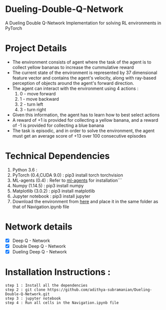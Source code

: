 # Dueling-Double-Q-Network
A Dueling Double Q-Network Implementation for solving RL environments in PyTorch

# Project Details

<ul>
  <li> The environment consists of agent where the task of the agent is to collect yellow bananas to increase the cummulative reward</li>
  <li> The current state of the environment is represented by 37 dimensional feature vector and contains the agent's velocity, along with ray-based perception of objects around the agent's forward direction.</li>
  <li> The agent can interact with the environment using 4 actions :<br>
  <ol>
    <li>0 - move forward</li>
    <li>1 - move backward</li>
    <li>2 - turn left</li>
    <li>3 - turn right</li>
  </ol></li>
  <li> Given this information, the agent has to learn how to best select actions</li>
  <li> A reward of +1 is provided for collecting a yellow banana, and a reward of -1 is provided for collecting a blue banana </li>
  <li> The task is episodic, and in order to solve the environment, the agent must get an average score of +13 over 100 consecutive episodes</li>
</ul>

# Technical Dependencies

<ol>
  <li> Python 3.6 :
  <li> PyTorch (0.4,CUDA 9.0) : pip3 install torch torchvision</li>
  <li> ML-agents (0.4) : Refer to <a href = "https://github.com/Unity-Technologies/ml-agents/">ml-agents</a> for installation```</li>
  <li> Numpy (1.14.5) : pip3 install numpy</li>
  <li> Matplotlib (3.0.2) : pip3 install matplotlib</li>
  <li> Jupyter notebook : pip3 install jupyter </li>
  <li> Download the environment from <a href="https://s3-us-west-1.amazonaws.com/udacity-drlnd/P1/Banana/Banana_Linux.zip">here</a> and place it in the same folder as that of Navigation.ipynb file  </li>
</ol>

# Network details

- [x] Deep Q - Network
- [x] Double Deep Q - Network
- [x] Dueling Deep Q - Network

# Installation Instructions :
`
step 1 : Install all the dependencies
`
<br>
`
step 2 : git clone https://github.com/adithya-subramanian/Dueling-Double-Q-Network.git
`
<br>
`
step 3 : jupyter notebook
`
<br>
`
step 4 : Run all cells in the Navigation.ipynb file
`
